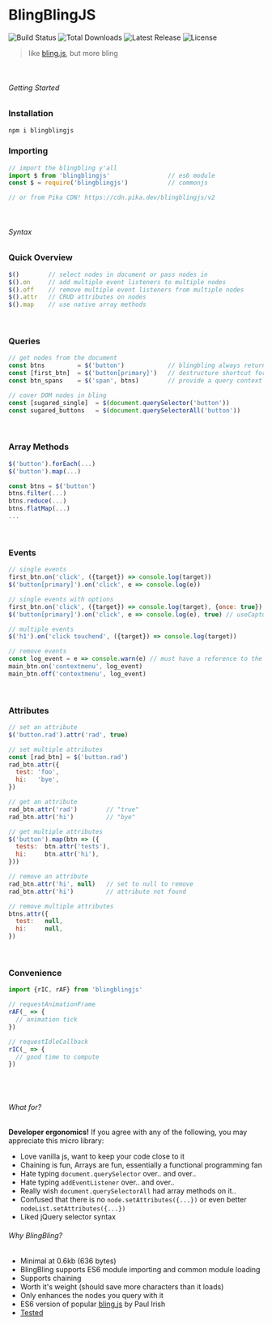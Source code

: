 # BlingBlingJS
<p style="text-align='center'">
  <img src="https://img.shields.io/travis/argyleink/blingblingjs/master.svg" alt="Build Status">
  <img src="https://img.shields.io/npm/dt/blingblingjs.svg" alt="Total Downloads">
  <img src="https://img.shields.io/npm/v/blingblingjs.svg" alt="Latest Release">
  <img src="https://img.shields.io/npm/l/blingblingjs.svg" alt="License">
</p>

> like [bling.js](https://gist.github.com/paulirish/12fb951a8b893a454b32), but more bling

<br>

###### Getting Started
### Installation
```bash
npm i blingblingjs
```

### Importing
```js
// import the blingbling y'all
import $ from 'blingblingjs'                // es6 module
const $ = require('blingblingjs')           // commonjs

// or from Pika CDN! https://cdn.pika.dev/blingblingjs/v2
```

<br>

###### Syntax

### Quick Overview
```js
$()        // select nodes in document or pass nodes in
$().on     // add multiple event listeners to multiple nodes
$().off    // remove multiple event listeners from multiple nodes
$().attr   // CRUD attributes on nodes
$().map    // use native array methods
```

<br>

### Queries
```js
// get nodes from the document
const btns         = $('button')            // blingbling always returns an array
const [first_btn]  = $('button[primary]')   // destructure shortcut for 1st/only match
const btn_spans    = $('span', btns)        // provide a query context by passing a 2nd param of node/nodes

// cover DOM nodes in bling
const [sugared_single]  = $(document.querySelector('button'))
const sugared_buttons   = $(document.querySelectorAll('button'))
```

<br>

### Array Methods
```js
$('button').forEach(...)
$('button').map(...)

const btns = $('button')
btns.filter(...)
btns.reduce(...)
btns.flatMap(...)
...
```

<br>

### Events
```js
// single events
first_btn.on('click', ({target}) => console.log(target))
$('button[primary]').on('click', e => console.log(e))

// single events with options
first_btn.on('click', ({target}) => console.log(target), {once: true})
$('button[primary]').on('click', e => console.log(e), true) // useCapture

// multiple events
$('h1').on('click touchend', ({target}) => console.log(target))

// remove events
const log_event = e => console.warn(e) // must have a reference to the original function
main_btn.on('contextmenu', log_event)
main_btn.off('contextmenu', log_event)
```

<br>

### Attributes
```js
// set an attribute
$('button.rad').attr('rad', true)

// set multiple attributes
const [rad_btn] = $('button.rad')
rad_btn.attr({
  test: 'foo',
  hi:   'bye',
})

// get an attribute
rad_btn.attr('rad')        // "true"
rad_btn.attr('hi')         // "bye"

// get multiple attributes
$('button').map(btn => ({
  tests:  btn.attr('tests'),
  hi:     btn.attr('hi'),
}))

// remove an attribute
rad_btn.attr('hi', null)   // set to null to remove
rad_btn.attr('hi')         // attribute not found

// remove multiple attributes
btns.attr({
  test:   null,
  hi:     null,
})
```

<br>

### Convenience
```js
import {rIC, rAF} from 'blingblingjs'

// requestAnimationFrame
rAF(_ => {
  // animation tick
})

// requestIdleCallback
rIC(_ => {
  // good time to compute
})
```

<br>
<br>

###### What for?
**Developer ergonomics!** 
If you agree with any of the following, you may appreciate this micro library:
* Love vanilla js, want to keep your code close to it
* Chaining is fun, Arrays are fun, essentially a functional programming fan
* Hate typing `document.querySelector` over.. and over.. 
* Hate typing `addEventListener` over.. and over..
* Really wish `document.querySelectorAll` had array methods on it..
* Confused that there is no `node.setAttributes({...})` or even better `nodeList.setAttributes({...})`
* Liked jQuery selector syntax

###### Why BlingBling?
- Minimal at 0.6kb (636 bytes)
- BlingBling supports ES6 module importing and common module loading
- Supports chaining
- Worth it's weight (should save more characters than it loads)
- Only enhances the nodes you query with it
- ES6 version of popular [bling.js](https://gist.github.com/paulirish/12fb951a8b893a454b32) by Paul Irish
- [Tested](https://github.com/argyleink/blingblingjs/blob/master/src/index.test.js)
